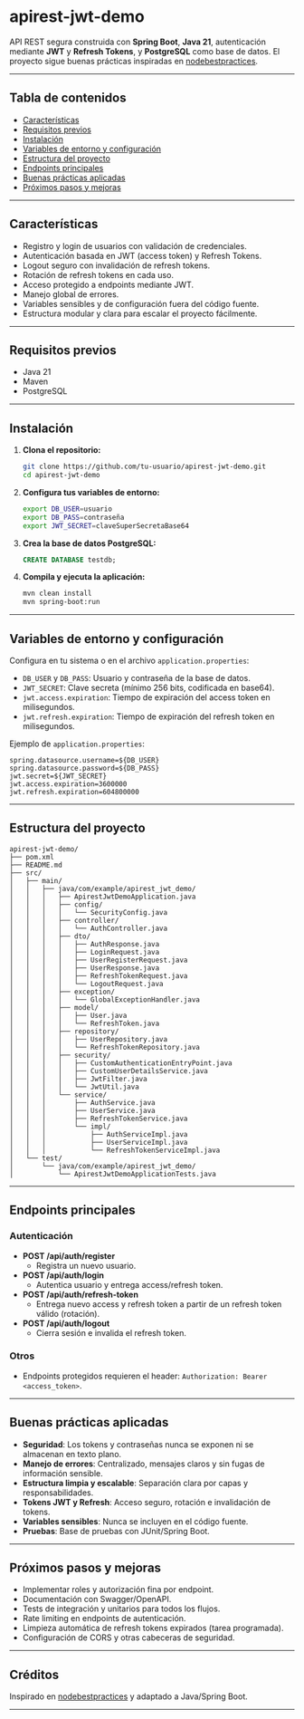 # apirest-jwt-demo

API REST segura construida con **Spring Boot**, **Java 21**, autenticación mediante **JWT** y **Refresh Tokens**, y **PostgreSQL** como base de datos. El proyecto sigue buenas prácticas inspiradas en [nodebestpractices](https://github.com/goldbergyoni/nodebestpractices).

---

## Tabla de contenidos

- [Características](#características)
- [Requisitos previos](#requisitos-previos)
- [Instalación](#instalación)
- [Variables de entorno y configuración](#variables-de-entorno-y-configuración)
- [Estructura del proyecto](#estructura-del-proyecto)
- [Endpoints principales](#endpoints-principales)
- [Buenas prácticas aplicadas](#buenas-prácticas-aplicadas)
- [Próximos pasos y mejoras](#próximos-pasos-y-mejoras)

---

## Características

- Registro y login de usuarios con validación de credenciales.
- Autenticación basada en JWT (access token) y Refresh Tokens.
- Logout seguro con invalidación de refresh tokens.
- Rotación de refresh tokens en cada uso.
- Acceso protegido a endpoints mediante JWT.
- Manejo global de errores.
- Variables sensibles y de configuración fuera del código fuente.
- Estructura modular y clara para escalar el proyecto fácilmente.

---

## Requisitos previos

- Java 21
- Maven
- PostgreSQL

---

## Instalación

1. **Clona el repositorio:**
   ```bash
   git clone https://github.com/tu-usuario/apirest-jwt-demo.git
   cd apirest-jwt-demo
   ```

2. **Configura tus variables de entorno:**
   ```bash
   export DB_USER=usuario
   export DB_PASS=contraseña
   export JWT_SECRET=claveSuperSecretaBase64
   ```

3. **Crea la base de datos PostgreSQL:**
   ```sql
   CREATE DATABASE testdb;
   ```

4. **Compila y ejecuta la aplicación:**
   ```bash
   mvn clean install
   mvn spring-boot:run
   ```

---

## Variables de entorno y configuración

Configura en tu sistema o en el archivo `application.properties`:

- `DB_USER` y `DB_PASS`: Usuario y contraseña de la base de datos.
- `JWT_SECRET`: Clave secreta (mínimo 256 bits, codificada en base64).
- `jwt.access.expiration`: Tiempo de expiración del access token en milisegundos.
- `jwt.refresh.expiration`: Tiempo de expiración del refresh token en milisegundos.

Ejemplo de `application.properties`:

```properties
spring.datasource.username=${DB_USER}
spring.datasource.password=${DB_PASS}
jwt.secret=${JWT_SECRET}
jwt.access.expiration=3600000
jwt.refresh.expiration=604800000
```

---

## Estructura del proyecto

```
apirest-jwt-demo/
├── pom.xml
├── README.md
├── src/
│   ├── main/
│   │   ├── java/com/example/apirest_jwt_demo/
│   │   │   ├── ApirestJwtDemoApplication.java
│   │   │   ├── config/
│   │   │   │   └── SecurityConfig.java
│   │   │   ├── controller/
│   │   │   │   └── AuthController.java
│   │   │   ├── dto/
│   │   │   │   ├── AuthResponse.java
│   │   │   │   ├── LoginRequest.java
│   │   │   │   ├── UserRegisterRequest.java
│   │   │   │   ├── UserResponse.java
│   │   │   │   ├── RefreshTokenRequest.java
│   │   │   │   └── LogoutRequest.java
│   │   │   ├── exception/
│   │   │   │   └── GlobalExceptionHandler.java
│   │   │   ├── model/
│   │   │   │   ├── User.java
│   │   │   │   └── RefreshToken.java
│   │   │   ├── repository/
│   │   │   │   ├── UserRepository.java
│   │   │   │   └── RefreshTokenRepository.java
│   │   │   ├── security/
│   │   │   │   ├── CustomAuthenticationEntryPoint.java
│   │   │   │   ├── CustomUserDetailsService.java
│   │   │   │   ├── JwtFilter.java
│   │   │   │   └── JwtUtil.java
│   │   │   └── service/
│   │   │       ├── AuthService.java
│   │   │       ├── UserService.java
│   │   │       ├── RefreshTokenService.java
│   │   │       └── impl/
│   │   │           ├── AuthServiceImpl.java
│   │   │           ├── UserServiceImpl.java
│   │   │           └── RefreshTokenServiceImpl.java
│   └── test/
│       └── java/com/example/apirest_jwt_demo/
│           └── ApirestJwtDemoApplicationTests.java
```

---

## Endpoints principales

### Autenticación

- **POST /api/auth/register**
   - Registra un nuevo usuario.
- **POST /api/auth/login**
   - Autentica usuario y entrega access/refresh token.
- **POST /api/auth/refresh-token**
   - Entrega nuevo access y refresh token a partir de un refresh token válido (rotación).
- **POST /api/auth/logout**
   - Cierra sesión e invalida el refresh token.

### Otros

- Endpoints protegidos requieren el header: `Authorization: Bearer <access_token>`.

---

## Buenas prácticas aplicadas

- **Seguridad**: Los tokens y contraseñas nunca se exponen ni se almacenan en texto plano.
- **Manejo de errores**: Centralizado, mensajes claros y sin fugas de información sensible.
- **Estructura limpia y escalable**: Separación clara por capas y responsabilidades.
- **Tokens JWT y Refresh**: Acceso seguro, rotación e invalidación de tokens.
- **Variables sensibles**: Nunca se incluyen en el código fuente.
- **Pruebas**: Base de pruebas con JUnit/Spring Boot.

---

## Próximos pasos y mejoras

- Implementar roles y autorización fina por endpoint.
- Documentación con Swagger/OpenAPI.
- Tests de integración y unitarios para todos los flujos.
- Rate limiting en endpoints de autenticación.
- Limpieza automática de refresh tokens expirados (tarea programada).
- Configuración de CORS y otras cabeceras de seguridad.

---

## Créditos

Inspirado en [nodebestpractices](https://github.com/goldbergyoni/nodebestpractices) y adaptado a Java/Spring Boot.

---